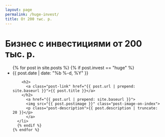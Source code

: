 ```yaml
---
layout: page
permalink: /huge-invest/
title: От 200 тыс. р.
---
```


<div class="home">

  <h1 class="page-heading">Бизнес с инвестициями от 200 тыс. р.</h1>

  <ul class="post-list">
    {% for post in site.posts %}
      {% if post.invest == "huge" %}
      <li>
        <span class="post-meta">{{ post.date | date: "%b %-d, %Y" }}</span>

        <h2>
          <a class="post-link" href="{{ post.url | prepend: site.baseurl }}">{{ post.title }}</a>
        </h2>
          <a href="{{ post.url | prepend: site.baseurl }}">
          <img src="{{ post.postimage }}" class="post-image-on-index">
          <p class="post-description">{{ post.description | truncate: 20 }}</p>
          </a>
      </li>
      {% endif %}
    {% endfor %}
  </ul>

  

</div>
